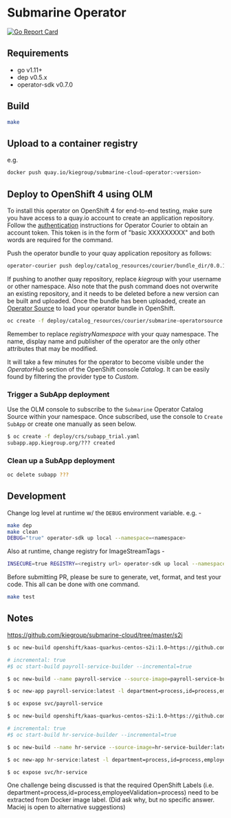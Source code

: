 # Submarine Operator

[![Go Report Card](https://goreportcard.com/badge/github.com/kiegroup/submarine-cloud-operator)](https://goreportcard.com/report/github.com/kiegroup/submarine-cloud-operator)

## Requirements

- go v1.11+
- dep v0.5.x
- operator-sdk v0.7.0

## Build

```bash
make
```

## Upload to a container registry

e.g.

```bash
docker push quay.io/kiegroup/submarine-cloud-operator:<version>
```

## Deploy to OpenShift 4 using OLM

To install this operator on OpenShift 4 for end-to-end testing, make sure you have access to a quay.io account to create an application repository. Follow the [authentication](https://github.com/operator-framework/operator-courier/#authentication) instructions for Operator Courier to obtain an account token. This token is in the form of "basic XXXXXXXXX" and both words are required for the command.

Push the operator bundle to your quay application repository as follows:

```bash
operator-courier push deploy/catalog_resources/courier/bundle_dir/0.0.1 kiegroup submarine-cloud-operator-operator 0.0.1 "basic XXXXXXXXX"
```

If pushing to another quay repository, replace _kiegroup_ with your username or other namespace. Also note that the push command does not overwrite an existing repository, and it needs to be deleted before a new version can be built and uploaded. Once the bundle has been uploaded, create an [Operator Source](https://github.com/operator-framework/community-operators/blob/master/docs/testing-operators.md#linking-the-quay-application-repository-to-your-openshift-40-cluster) to load your operator bundle in OpenShift.

```bash
oc create -f deploy/catalog_resources/courier/submarine-operatorsource.yaml
```

Remember to replace _registryNamespace_ with your quay namespace. The name, display name and publisher of the operator are the only other attributes that may be modified.

It will take a few minutes for the operator to become visible under the _OperatorHub_ section of the OpenShift console _Catalog_. It can be easily found by filtering the provider type to _Custom_.

### Trigger a SubApp deployment

Use the OLM console to subscribe to the `Submarine` Operator Catalog Source within your namespace. Once subscribed, use the console to `Create SubApp` or create one manually as seen below.

```bash
$ oc create -f deploy/crs/subapp_trial.yaml
subapp.app.kiegroup.org/??? created
```

### Clean up a SubApp deployment

```bash
oc delete subapp ???
```

## Development

Change log level at runtime w/ the `DEBUG` environment variable. e.g. -

```bash
make dep
make clean
DEBUG="true" operator-sdk up local --namespace=<namespace>
```

Also at runtime, change registry for ImageStreamTags -

```bash
INSECURE=true REGISTRY=<registry url> operator-sdk up local --namespace=<namespace>
```

Before submitting PR, please be sure to generate, vet, format, and test your code. This all can be done with one command.

```bash
make test
```

## Notes

https://github.com/kiegroup/submarine-cloud/tree/master/s2i

```bash
$ oc new-build openshift/kaas-quarkus-centos-s2i:1.0~https://github.com/mswiderski/onboarding-sample --context-dir=payroll --name=payroll-service-builder --to=payroll-service-builder:latest

# incremental: true
#$ oc start-build payroll-service-builder --incremental=true

$ oc new-build --name payroll-service --source-image=payroll-service-builder:latest --source-image-path=/home/submarine/bin:. --image-stream=openshift/kaas-quarkus-centos:1.0

$ oc new-app payroll-service:latest -l department=process,id=process,employeeValidation=process

$ oc expose svc/payroll-service
```

```bash
$ oc new-build openshift/kaas-quarkus-centos-s2i:1.0~https://github.com/mswiderski/onboarding-sample --context-dir=hr --name=hr-service-builder --to=hr-service-builder:latest

# incremental: true
#$ oc start-build hr-service-builder --incremental=true

$ oc new-build --name hr-service --source-image=hr-service-builder:latest --source-image-path=/home/submarine/bin:. --image-stream=openshift/kaas-quarkus-centos:1.0

$ oc new-app hr-service:latest -l department=process,id=process,employeeValidation=process

$ oc expose svc/hr-service
```

One challenge being discussed is that the required OpenShift Labels (i.e. department=process,id=process,employeeValidation=process) need to be extracted from Docker image label. (Did ask why, but no specific answer. Maciej is open to alternative suggestions)
